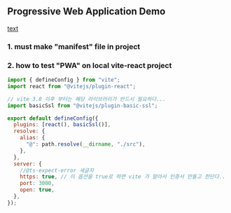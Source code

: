 ## Progressive Web Application Demo

[text](https://developer.mozilla.org/ko/docs/Web/Progressive_web_apps)

### 1. must make "manifest" file in project

### 2. how to test "PWA" on local vite-react project

```jsx
import { defineConfig } from "vite";
import react from "@vitejs/plugin-react";

// vite 3.0 이후 부터는 해당 라이브러리가 반드시 필요하다...
import basicSsl from "@vitejs/plugin-basic-ssl";

export default defineConfig({
  plugins: [react(), basicSsl()],
  resolve: {
    alias: {
      "@": path.resolve(__dirname, "./src"),
    },
  },
  server: {
    //@ts-expect-error 세글자
    https: true, // 이 옵션을 true로 하면 vite 가 알아서 인증서 만들고 한단다.. 아니면 mkcert 라는 라이브러리와 node:fs 를 사용하여 ssl 관련 파일을 읽는 옵션을 설정해줘야한다..
    port: 3000,
    open: true,
  },
});
```
